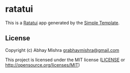 # ratatui

This is a [Ratatui] app generated by the [Simple Template].

[Ratatui]: https://ratatui.rs
[Simple Template]: https://github.com/ratatui/templates/tree/main/simple

## License

Copyright (c) Abhay Mishra <grabhaymishra@gmail.com>

This project is licensed under the MIT license ([LICENSE] or <http://opensource.org/licenses/MIT>)

[LICENSE]: ./LICENSE
